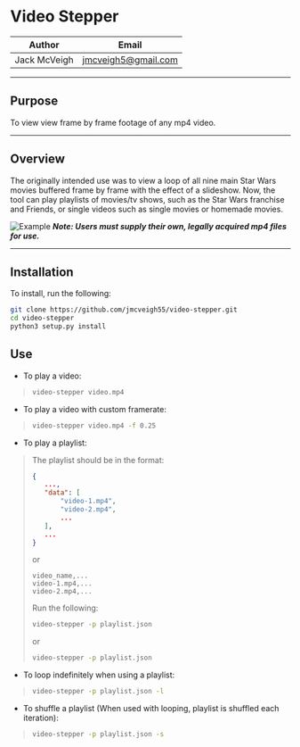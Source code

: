 # Video Stepper

| Author | Email |
| ------ | ----- |
| Jack McVeigh | <jmcveigh5@gmail.com> |

---

## Purpose
To view view frame by frame footage of any mp4 video.

---

## Overview
The originally intended use was to view a loop of all nine main Star Wars movies buffered frame by frame with the effect of a slideshow. Now, the tool can play playlists of movies/tv shows, such as the Star Wars franchise and Friends, or single videos such as single movies or homemade movies.

![Example](assets/readme/raspberry_pi_display.png)
***Note: Users must supply their own, legally acquired mp4 files for use.***

---

## Installation
To install, run the following:
```bash
git clone https://github.com/jmcveigh55/video-stepper.git
cd video-stepper
python3 setup.py install
```

## Use


* To play a video:
>```bash
>video-stepper video.mp4
>```

* To play a video with custom framerate:
>```bash
>video-stepper video.mp4 -f 0.25
>```

* To play a playlist:
>The playlist should be in the format:
>```json
>{
>    ...,
>    "data": [
>        "video-1.mp4",
>        "video-2.mp4",
>        ...
>    ],
>    ...
>}
>```
>or
>```csv
>video_name,...
>video-1.mp4,...
>video-2.mp4,...
>```
> Run the following:
>```bash
>video-stepper -p playlist.json
>```
>or
>```bash
>video-stepper -p playlist.json
>```

* To loop indefinitely when using a playlist:
>```bash
>video-stepper -p playlist.json -l
>```

* To shuffle a playlist (When used with looping, playlist is shuffled each iteration):
>```bash
>video-stepper -p playlist.json -s
>```